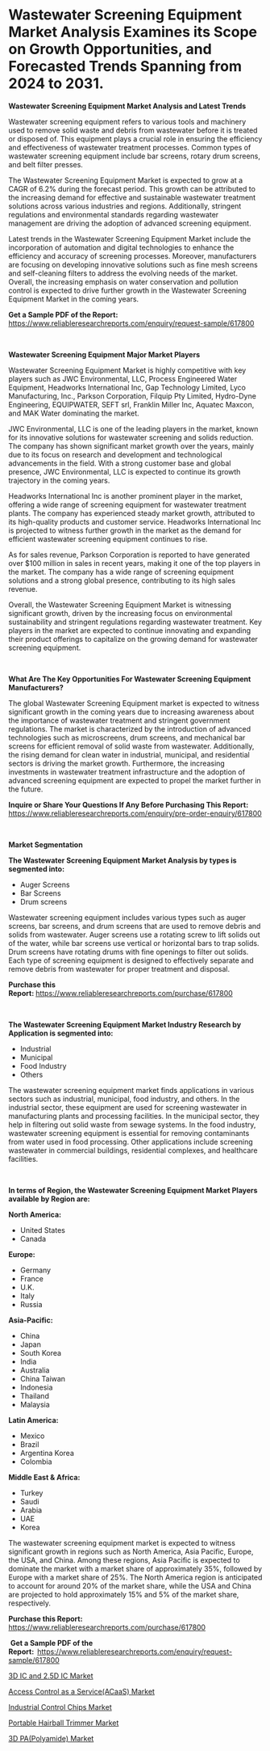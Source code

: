 <p><h1>Wastewater Screening Equipment Market Analysis Examines its Scope on Growth Opportunities, and Forecasted Trends Spanning from 2024 to 2031.</h1></p><p><strong>Wastewater Screening Equipment Market Analysis and Latest Trends</strong></p>
<p><p>Wastewater screening equipment refers to various tools and machinery used to remove solid waste and debris from wastewater before it is treated or disposed of. This equipment plays a crucial role in ensuring the efficiency and effectiveness of wastewater treatment processes. Common types of wastewater screening equipment include bar screens, rotary drum screens, and belt filter presses.</p><p>The Wastewater Screening Equipment Market is expected to grow at a CAGR of 6.2% during the forecast period. This growth can be attributed to the increasing demand for effective and sustainable wastewater treatment solutions across various industries and regions. Additionally, stringent regulations and environmental standards regarding wastewater management are driving the adoption of advanced screening equipment.</p><p>Latest trends in the Wastewater Screening Equipment Market include the incorporation of automation and digital technologies to enhance the efficiency and accuracy of screening processes. Moreover, manufacturers are focusing on developing innovative solutions such as fine mesh screens and self-cleaning filters to address the evolving needs of the market. Overall, the increasing emphasis on water conservation and pollution control is expected to drive further growth in the Wastewater Screening Equipment Market in the coming years.</p></p>
<p><strong>Get a Sample PDF of the Report:&nbsp;</strong> <a href="https://www.reliableresearchreports.com/enquiry/request-sample/617800">https://www.reliableresearchreports.com/enquiry/request-sample/617800</a></p>
<p>&nbsp;</p>
<p><strong>Wastewater Screening Equipment Major Market Players</strong></p>
<p><p>Wastewater Screening Equipment Market is highly competitive with key players such as JWC Environmental, LLC, Process Engineered Water Equipment, Headworks International Inc, Gap Technology Limited, Lyco Manufacturing, Inc., Parkson Corporation, Filquip Pty Limited, Hydro-Dyne Engineering, EQUIPWATER, SEFT srl, Franklin Miller Inc, Aquatec Maxcon, and MAK Water dominating the market.</p><p>JWC Environmental, LLC is one of the leading players in the market, known for its innovative solutions for wastewater screening and solids reduction. The company has shown significant market growth over the years, mainly due to its focus on research and development and technological advancements in the field. With a strong customer base and global presence, JWC Environmental, LLC is expected to continue its growth trajectory in the coming years.</p><p>Headworks International Inc is another prominent player in the market, offering a wide range of screening equipment for wastewater treatment plants. The company has experienced steady market growth, attributed to its high-quality products and customer service. Headworks International Inc is projected to witness further growth in the market as the demand for efficient wastewater screening equipment continues to rise.</p><p>As for sales revenue, Parkson Corporation is reported to have generated over $100 million in sales in recent years, making it one of the top players in the market. The company has a wide range of screening equipment solutions and a strong global presence, contributing to its high sales revenue.</p><p>Overall, the Wastewater Screening Equipment Market is witnessing significant growth, driven by the increasing focus on environmental sustainability and stringent regulations regarding wastewater treatment. Key players in the market are expected to continue innovating and expanding their product offerings to capitalize on the growing demand for wastewater screening equipment.</p></p>
<p>&nbsp;</p>
<p><strong>What Are The Key Opportunities For Wastewater Screening Equipment Manufacturers?</strong></p>
<p><p>The global Wastewater Screening Equipment market is expected to witness significant growth in the coming years due to increasing awareness about the importance of wastewater treatment and stringent government regulations. The market is characterized by the introduction of advanced technologies such as microscreens, drum screens, and mechanical bar screens for efficient removal of solid waste from wastewater. Additionally, the rising demand for clean water in industrial, municipal, and residential sectors is driving the market growth. Furthermore, the increasing investments in wastewater treatment infrastructure and the adoption of advanced screening equipment are expected to propel the market further in the future.</p></p>
<p><strong>Inquire or Share Your Questions If Any Before Purchasing This Report:</strong> <a href="https://www.reliableresearchreports.com/enquiry/pre-order-enquiry/617800">https://www.reliableresearchreports.com/enquiry/pre-order-enquiry/617800</a></p>
<p>&nbsp;</p>
<p><strong>Market Segmentation</strong></p>
<p><strong>The Wastewater Screening Equipment Market Analysis by types is segmented into:</strong></p>
<p><ul><li>Auger Screens</li><li>Bar Screens</li><li>Drum screens</li></ul></p>
<p><p>Wastewater screening equipment includes various types such as auger screens, bar screens, and drum screens that are used to remove debris and solids from wastewater. Auger screens use a rotating screw to lift solids out of the water, while bar screens use vertical or horizontal bars to trap solids. Drum screens have rotating drums with fine openings to filter out solids. Each type of screening equipment is designed to effectively separate and remove debris from wastewater for proper treatment and disposal.</p></p>
<p><strong>Purchase this Report:&nbsp;</strong><a href="https://www.reliableresearchreports.com/purchase/617800">https://www.reliableresearchreports.com/purchase/617800</a></p>
<p>&nbsp;</p>
<p><strong>The Wastewater Screening Equipment Market Industry Research by Application is segmented into:</strong></p>
<p><ul><li>Industrial</li><li>Municipal</li><li>Food Industry</li><li>Others</li></ul></p>
<p><p>The wastewater screening equipment market finds applications in various sectors such as industrial, municipal, food industry, and others. In the industrial sector, these equipment are used for screening wastewater in manufacturing plants and processing facilities. In the municipal sector, they help in filtering out solid waste from sewage systems. In the food industry, wastewater screening equipment is essential for removing contaminants from water used in food processing. Other applications include screening wastewater in commercial buildings, residential complexes, and healthcare facilities.</p></p>
<p>&nbsp;</p>
<p><strong>In terms of Region, the Wastewater Screening Equipment Market Players available by Region are:</strong></p>
<p>
    <p> <strong> North America: </strong>
        <ul>
            <li>United States</li>
            <li>Canada</li>
        </ul>
        </p> 
    <p> <strong> Europe: </strong>
        <ul>
            <li>Germany</li>
            <li>France</li>
            <li>U.K.</li>
            <li>Italy</li>
            <li>Russia</li>
        </ul>
        </p> 
    <p> <strong> Asia-Pacific: </strong>
        <ul>
            <li>China</li>
            <li>Japan</li>
            <li>South Korea</li>
            <li>India</li>
            <li>Australia</li>
            <li>China Taiwan</li>
            <li>Indonesia</li>
            <li>Thailand</li>
            <li>Malaysia</li>
        </ul>
        </p> 
    <p> <strong> Latin America: </strong>
        <ul>
            <li>Mexico</li>
            <li>Brazil</li>
            <li>Argentina Korea</li>
            <li>Colombia</li>
        </ul>
        </p> 
    <p> <strong> Middle East & Africa: </strong>
        <ul>
            <li>Turkey</li>
            <li>Saudi</li>
            <li>Arabia</li>
            <li>UAE</li>
            <li>Korea</li>
        </ul>
    </p>
    </p>
<p><p>The wastewater screening equipment market is expected to witness significant growth in regions such as North America, Asia Pacific, Europe, the USA, and China. Among these regions, Asia Pacific is expected to dominate the market with a market share of approximately 35%, followed by Europe with a market share of 25%. The North America region is anticipated to account for around 20% of the market share, while the USA and China are projected to hold approximately 15% and 5% of the market share, respectively.</p></p>
<p><strong>Purchase this Report: </strong><a href="https://www.reliableresearchreports.com/purchase/617800">https://www.reliableresearchreports.com/purchase/617800</a></p>
<p>&nbsp;<strong>Get a Sample PDF of the Report:&nbsp;&nbsp;</strong><a href="https://www.reliableresearchreports.com/enquiry/request-sample/617800">https://www.reliableresearchreports.com/enquiry/request-sample/617800</a></p>
<p><strong></strong></p>
<p><p><a href="https://florentine-yuzu-f42.notion.site/3D-IC-and-2-5D-IC-Market-Size-Market-Share-and-Global-Market-Analysis-Report-2024-2031-bebf8a5433124538b1943feea7e4ec3e">3D IC and 2.5D IC Market</a></p><p><a href="https://changeable-paste-463.notion.site/Access-Control-as-a-Service-ACaaS-Market-Size-Share-Trends-Analysis-Report-By-Material-By-Type--5e5724e82a874904b0770f0fc2de636b">Access Control as a Service(ACaaS) Market</a></p><p><a href="https://view.publitas.com/reportprime-1/industrial-control-chips-market-size-growth-outlook-from-2024-to-2031-projecting-at-markets-trends-analysis-by-application-regional-outlook-and-revenue/">Industrial Control Chips Market</a></p><p><a href="https://view.publitas.com/reportprime-1/portable-hairball-trimmer-market-size-2024-2031-global-industrial-analysis-key-geographical-regions-market-share-top-key-players-product-types-and-forecast-research-report/">Portable Hairball Trimmer Market</a></p><p><a href="https://fuschia-pecorino-a6d.notion.site/3D-PA-Polyamide-Market-Furnish-Information-about-Market-Size-Market-Share-Market-Dynamics-and-Pr-d56f75ca62614d13bf1d27e2eb72150b">3D PA(Polyamide) Market</a></p></p>
